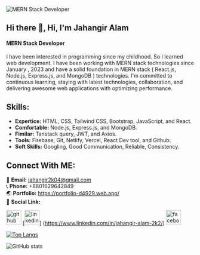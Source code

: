 ![MERN Stack Developer](https://i.ibb.co/mTzpF4f/linked-In-banner.png)

## Hi there 👋, Hi, I'm Jahangir Alam
#### MERN Stack Developer

I have been interested in programming since my childhood. So I learned web development. I have been working with MERN stack technologies since January , 2023 and have a solid foundation in MERN stack ( React.js, Node.js, Express.js, and MongoDB ) technologies. I'm committed to continuous learning, staying with latest technologies, collaboration, and delivering awesome web applications with optimizing performance.

## Skills: 
- **Expertice:** HTML, CSS, Tailwind CSS, Bootstrap, JavaScript, and React.
- **Comfortable:** Node.js, Express.js, and MongoDB.
- **Fimilar:** Tanstack query, JWT, and Axios.
- **Tools:** Firebase, Git, Netlify, Vercel, React Dev tool, and Github.
- **Soft Skills:**  Googling, Good Communication, Reliable, Consistency.

## Connect With ME: 
📧 **Email:** jahangir2k04@gmail.com </br>
📞 **Phone:** +8801629642849 </br>
🌏 **Portfolio:** https://portfolio-d4929.web.app/ </br>
🔗 **Social Link:**


[<img src='https://cdn.jsdelivr.net/npm/simple-icons@3.0.1/icons/github.svg' alt='github' height='40'>](https://github.com/jahangir2k04)  [<img src='https://static-00.iconduck.com/assets.00/linkedin-icon-2048x2048-ya5g47j2.png' alt='linkedin' height='40'>]
(https://www.linkedin.com/in/jahangir-alam-2k2/)
[<img src='https://cdn.jsdelivr.net/npm/simple-icons@3.0.1/icons/facebook.svg' alt='facebook' height='40'>](https://www.facebook.com/3jahangiralam) 

[![Top Langs](https://github-readme-stats.vercel.app/api/top-langs/?username=jahangir2k04)](https://github.com/anuraghazra/github-readme-stats)

![GitHub stats](https://github-readme-stats.vercel.app/api?username=jahangir2k04&show_icons=true&count_private=true)  

